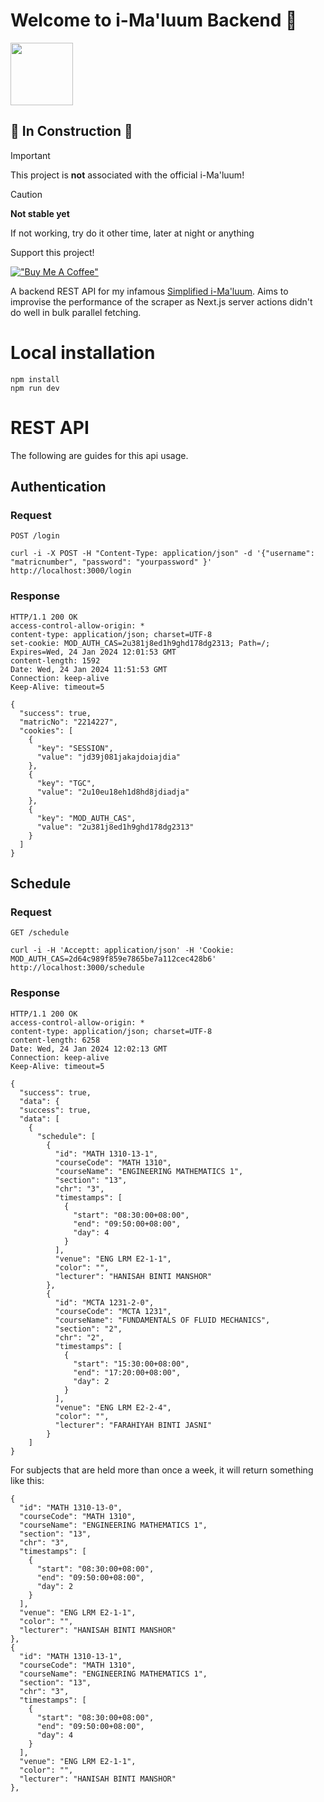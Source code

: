 # Welcome to i-Ma'luum Backend 🌟

<img src="https://github.com/nrmnqdds/simplified-imaluum/assets/65181897/2ad4fedc-1018-4779-b94a-5aae6f2944a3" width=100 />

## 🚧 **In Construction** 🚧
> [!IMPORTANT]
> This project is **not** associated with the official i-Ma'luum!

> [!CAUTION]
> **Not stable yet**
> 
> If not working, try do it other time, later at night or anything

Support this project!

[!["Buy Me A Coffee"](https://www.buymeacoffee.com/assets/img/custom_images/orange_img.png)](https://www.buymeacoffee.com/gbraad)

A backend REST API for my infamous [Simplified i-Ma'luum](https://github.com/nrmnqdds/simplified-imaluum). Aims to improvise the performance of the scraper as Next.js server actions didn't do well in bulk parallel fetching.


# Local installation
```
npm install
npm run dev
```
# REST API
The following are guides for this api usage.

## Authentication
### Request
`POST /login`
```
curl -i -X POST -H "Content-Type: application/json" -d '{"username": "matricnumber", "password": "yourpassword" }' http://localhost:3000/login
```
### Response
```
HTTP/1.1 200 OK
access-control-allow-origin: *
content-type: application/json; charset=UTF-8
set-cookie: MOD_AUTH_CAS=2u381j8ed1h9ghd178dg2313; Path=/; Expires=Wed, 24 Jan 2024 12:01:53 GMT
content-length: 1592
Date: Wed, 24 Jan 2024 11:51:53 GMT
Connection: keep-alive
Keep-Alive: timeout=5

{
  "success": true,
  "matricNo": "2214227",
  "cookies": [
    {
      "key": "SESSION",
      "value": "jd39j081jakajdoiajdia"
    },
    {
      "key": "TGC",
      "value": "2u10eu18eh1d8hd8jdiadja"
    },
    {
      "key": "MOD_AUTH_CAS",
      "value": "2u381j8ed1h9ghd178dg2313"
    }
  ]
}
```


## Schedule
### Request
`GET /schedule`
```
curl -i -H 'Acceptt: application/json' -H 'Cookie: MOD_AUTH_CAS=2d64c989f859e7865be7a112cec428b6' http://localhost:3000/schedule 
```
### Response
```
HTTP/1.1 200 OK
access-control-allow-origin: *
content-type: application/json; charset=UTF-8
content-length: 6258
Date: Wed, 24 Jan 2024 12:02:13 GMT
Connection: keep-alive
Keep-Alive: timeout=5

{
  "success": true,
  "data": {
  "success": true,
  "data": [
    {
      "schedule": [
        {
          "id": "MATH 1310-13-1",
          "courseCode": "MATH 1310",
          "courseName": "ENGINEERING MATHEMATICS 1",
          "section": "13",
          "chr": "3",
          "timestamps": [
            {
              "start": "08:30:00+08:00",
              "end": "09:50:00+08:00",
              "day": 4
            }
          ],
          "venue": "ENG LRM E2-1-1",
          "color": "",
          "lecturer": "HANISAH BINTI MANSHOR"
        },
        {
          "id": "MCTA 1231-2-0",
          "courseCode": "MCTA 1231",
          "courseName": "FUNDAMENTALS OF FLUID MECHANICS",
          "section": "2",
          "chr": "2",
          "timestamps": [
            {
              "start": "15:30:00+08:00",
              "end": "17:20:00+08:00",
              "day": 2
            }
          ],
          "venue": "ENG LRM E2-2-4",
          "color": "",
          "lecturer": "FARAHIYAH BINTI JASNI"
        }
    ]
}
```

For subjects that are held more than once a week, it will return something like this:
```
{
  "id": "MATH 1310-13-0",
  "courseCode": "MATH 1310",
  "courseName": "ENGINEERING MATHEMATICS 1",
  "section": "13",
  "chr": "3",
  "timestamps": [
    {
      "start": "08:30:00+08:00",
      "end": "09:50:00+08:00",
      "day": 2
    }
  ],
  "venue": "ENG LRM E2-1-1",
  "color": "",
  "lecturer": "HANISAH BINTI MANSHOR"
},
{
  "id": "MATH 1310-13-1",
  "courseCode": "MATH 1310",
  "courseName": "ENGINEERING MATHEMATICS 1",
  "section": "13",
  "chr": "3",
  "timestamps": [
    {
      "start": "08:30:00+08:00",
      "end": "09:50:00+08:00",
      "day": 4
    }
  ],
  "venue": "ENG LRM E2-1-1",
  "color": "",
  "lecturer": "HANISAH BINTI MANSHOR"
},
```

